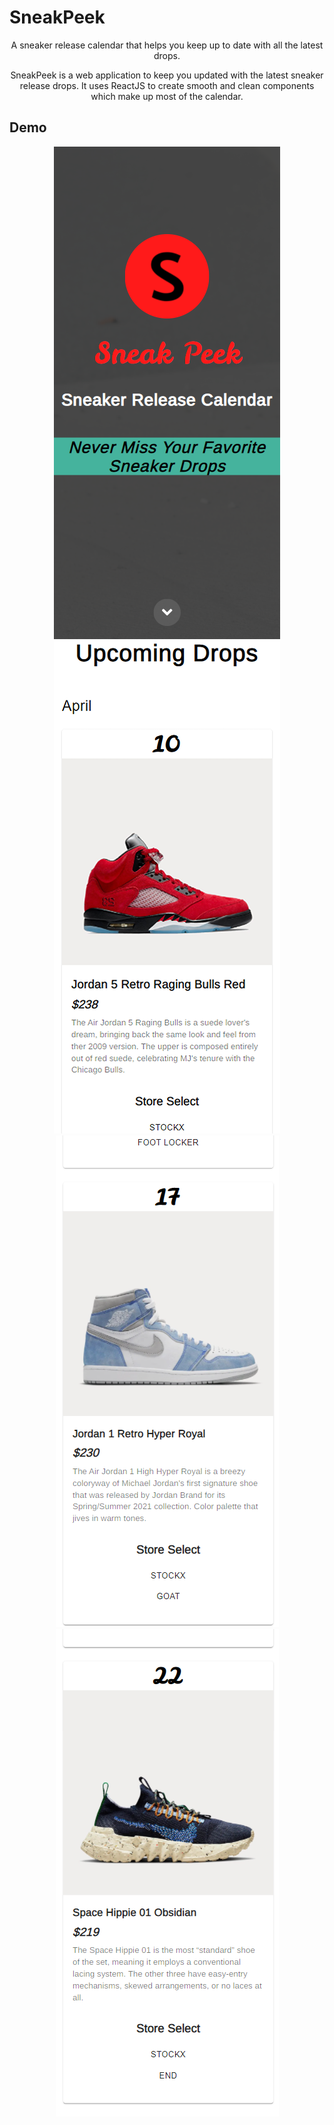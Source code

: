 # SneakPeek

<p align="center">
  A sneaker release calendar that helps you keep up to date with all the latest drops.
</p>

<p align="center">
  SneakPeek is a web application to keep you updated with the latest sneaker release drops. It uses ReactJS to create smooth and clean components which make up most of the calendar.
</p>

## Demo

<p align="center" float="left" width="100%">
  <img src="https://github.com/faraazmohsin/SneakPeek/blob/main/application/images/demo_responsive.png">
  <img src="https://github.com/faraazmohsin/SneakPeek/blob/main/application/images/demo_responsive2.png">
  <img src="https://github.com/faraazmohsin/SneakPeek/blob/main/application/images/demo_responsive3.png">
  <img src="https://github.com/faraazmohsin/SneakPeek/blob/main/application/images/demo_responsive4.png">
</p>
